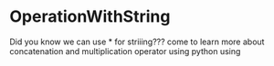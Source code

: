 # OperationWithString
Did you know we can use * for striiing??? come to learn more about concatenation and multiplication operator using python using

